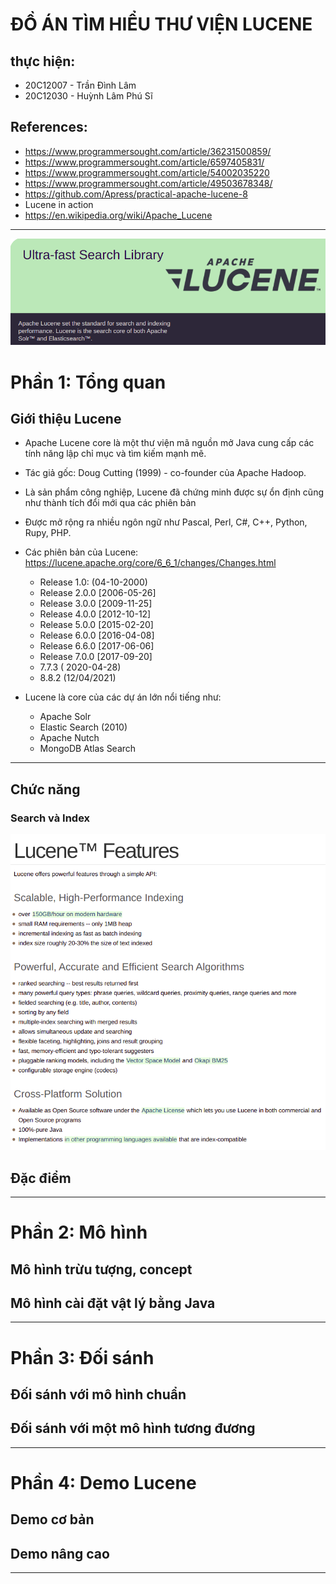 # ĐỒ ÁN TÌM HIỂU THƯ VIỆN LUCENE

## thực hiện:

+ 20C12007 - Trần Đình Lâm
+ 20C12030 - Huỳnh Lâm Phú Sĩ

## References:

+ https://www.programmersought.com/article/36231500859/
+ https://www.programmersought.com/article/6597405831/
+ https://www.programmersought.com/article/54002035220
+ https://www.programmersought.com/article/49503678348/
+ https://github.com/Apress/practical-apache-lucene-8
+ Lucene in action
+ https://en.wikipedia.org/wiki/Apache_Lucene

_______
![img.png](img/home.png)

# Phần 1: Tổng quan

## Giới thiệu Lucene

+ Apache Lucene core là một thư viện mã nguồn mở Java cung cấp các tính năng lập chỉ mục và tìm kiếm mạnh mẽ.
+ Tác giả gốc: Doug Cutting (1999) - co-founder của Apache Hadoop.
+ Là sản phẩm công nghiệp, Lucene đã chứng minh được sự ổn định cũng như thành tích đổi mới qua các phiên bản
+ Được mở rộng ra nhiều ngôn ngữ như Pascal, Perl, C#, C++, Python, Rupy, PHP.

+ Các phiên bản của Lucene: https://lucene.apache.org/core/6_6_1/changes/Changes.html
    + Release 1.0: (04-10-2000)
    + Release 2.0.0 [2006-05-26]
    + Release 3.0.0 [2009-11-25]
    + Release 4.0.0 [2012-10-12]
    + Release 5.0.0 [2015-02-20]
    + Release 6.0.0 [2016-04-08]
    + Release 6.6.0 [2017-06-06]
    + Release 7.0.0 [2017-09-20]
    + 7.7.3 ( 2020-04-28)
    + 8.8.2 (12/04/2021)
+ Lucene là core của các dự án lớn nổi tiếng như:
    + Apache Solr
    + Elastic Search (2010)
    + Apache Nutch
    + MongoDB Atlas Search

____

## Chức năng

### Search và Index

![img.png](img/features.png)

## Đặc điểm

_______

# Phần 2: Mô hình

## Mô hình trừu tượng, concept

## Mô hình cài đặt vật lý bằng Java

_______

# Phần 3: Đối sánh

## Đối sánh với mô hình chuẩn

## Đối sánh với một mô hình tương đương

_______

# Phần 4: Demo Lucene

## Demo cơ bản

## Demo nâng cao

_______


